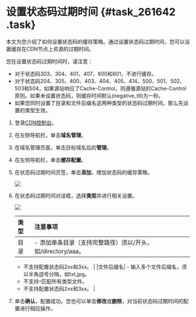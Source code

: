 # 设置状态码过期时间 {#task_261642 .task}

本文为您介绍了如何设置状态码的缓存策略。通过设置状态码过期时间，您可以设置缓存在CDN节点上资源的过期时间。

您在设置状态码过期时间时，请注意：

-   对于状态码303、304、401、407、600和601，不进行缓存。
-   对于状态码204、305、400、403、404、405、414、500、501、502、503和504，如果源站响应了Cache-Control，则遵循源站的Cache-Control原则。如果未设置状态码，则缓存时间默认\(negative\_ttl\)为一秒。
-   如果您同时设置了目录和文件后缀名这两种类型的状态码过期时间，那么先设置的类型生效。

1.  登录[CDN控制台](https://cdnnext.console.aliyun.com)。
2.  在左侧导航栏，单击**域名管理**。
3.  在域名管理页面，单击目标域名后的**管理**。
4.  在左侧导航栏，单击**缓存配置**。
5.  在状态码过期时间页签，单击**添加**，增加状态码的缓存策略。 

    ![](http://static-aliyun-doc.oss-cn-hangzhou.aliyuncs.com/assets/img/145921/155980928141801_zh-CN.png)

6.  在状态码过期时间对话框，选择**类型**并进行相关设置。 

    ![](http://static-aliyun-doc.oss-cn-hangzhou.aliyuncs.com/assets/img/145921/155980928241802_zh-CN.png)

    |类型|注意事项|
    |:-|:---|
    |目录|     -   添加单条目录（支持完整路径）须以/开头，如/directory/aaa。
    -   不支持配置状态码2xx和3xx。
 |
    |文件后缀名|     -   输入多个文件后缀名，须以半角逗号分隔，如txt,jpg。
    -   不支持`*`匹配所有类型文件。
    -   不支持配置状态码2xx和3xx。
 |

7.  单击**确认**，配置成功。您也可以单击**修改**或**删除**，对当前状态码过期时间的配置进行相应操作。

